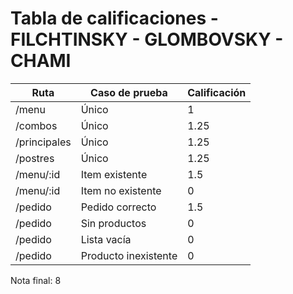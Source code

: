 # Tabla de calificaciones - FILCHTINSKY - GLOMBOVSKY - CHAMI

| Ruta         | Caso de prueba       | Calificación |
| ------------ | -------------------- | ------------ |
| /menu        | Único                | 1            |
| /combos      | Único                | 1.25         |
| /principales | Único                | 1.25         |
| /postres     | Único                | 1.25         |
| /menu/:id    | Item existente       | 1.5          |
| /menu/:id    | Item no existente    | 0            |
| /pedido      | Pedido correcto      | 1.5          |
| /pedido      | Sin productos        | 0            |
| /pedido      | Lista vacía          | 0            |
| /pedido      | Producto inexistente | 0            |

Nota final: 8

